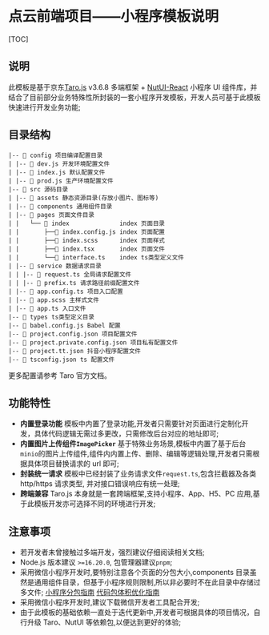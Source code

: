 # 点云前端项目——小程序模板说明

[TOC]

## 说明

此模板是基于京东[Taro.js](https://taro-docs.jd.com/docs) v3.6.8 多端框架 + [NutUI-React](https://nutui.jd.com/taro/react/2x/#/zh-CN/guide/intro-react) 小程序 UI 组件库，并结合了目前部分业务特殊性所封装的一套小程序开发模板，开发人员可基于此模板快速进行开发业务功能;

## 目录结构

```
|-- 📁 config 项目编译配置目录
| |-- 📄 dev.js 开发环境配置文件
| |-- 📄 index.js 默认配置文件
| |-- 📄 prod.js 生产环境配置文件
|-- 📁 src 源码目录
| |-- 📁 assets 静态资源目录(存放小图片、图标等)
| |-- 📁 components 通用组件目录
| |-- 📁 pages 页面文件目录
| |   └── 📁 index              index 页面目录
| |       ├──📄 index.config.js index 页面配置
| |       ├──📄 index.scss      index 页面样式
| |       ├──📄 index.tsx       index 页面文件
| |       └──📄 interface.ts    index ts类型定义文件
| |-- 📁 service 数据请求目录
| | |-- 📄 request.ts 全局请求配置文件
| | |-- 📄 prefix.ts 请求路径前缀配置文件
| |-- 📄 app.config.ts 项目入口配置
| |-- 📄 app.scss 主样式文件
| |-- 📄 app.ts 入口文件
|-- 📁 types ts类型定义目录
|-- 📄 babel.config.js Babel 配置
|-- 📄 project.config.json 项目配置文件
|-- 📄 project.private.config.json 项目私有配置文件
|-- 📄 project.tt.json 抖音小程序配置文件
|-- 📄 tsconfig.json ts 配置文件
```

更多配置请参考 Taro 官方文档。

## 功能特性

- **内置登录功能**
  模板中内置了登录功能,开发者只需要针对页面进行定制化开发，具体代码逻辑无需过多更改，只需修改后台对应的地址即可;
- **内置图片上传组件`ImagePicker`**
  基于特殊业务场景,模板中内置了基于后台`minio`的图片上传组件,组件内内置上传、删除、编辑等逻辑处理,开发者只需根据具体项目替换请求的 url 即可;
- **封装统一请求**
  模板中已经封装了业务请求文件`request.ts`,包含拦截器及各类 http/https 请求类型, 并对接口错误响应有统一处理;
- **跨端兼容**
  Taro.js 本身就是一套跨端框架,支持小程序、App、H5、PC 应用,基于此模板开发亦可选择不同的环境进行开发;

## 注意事项

- 若开发者未曾接触过多端开发，强烈建议仔细阅读相关文档;
- Node.js 版本建议 `>=16.20.0`, 包管理器建议`pnpm`;
- 采用微信小程序开发时,要特别注意各个页面的分包大小,components 目录虽然是通用组件目录，但基于小程序规则限制,所以非必要时不在此目录中存储过多文件;
  [小程序分包指南](https://developers.weixin.qq.com/miniprogram/dev/framework/subpackages.html)
  [代码包体积优化指南](https://developers.weixin.qq.com/miniprogram/dev/framework/performance/tips/start_optimizeA.html)
- 采用微信小程序开发时,建议下载微信开发者工具配合开发;
- 由于此模板的基础依赖一直处于迭代更新中,开发者可根据具体的项目情况，自行升级 Taro、NutUI 等依赖包,以便达到更好的体验;
